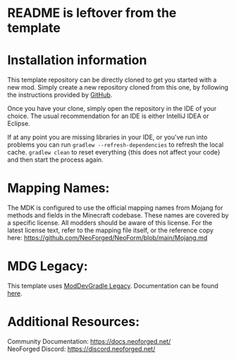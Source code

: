 README is leftover from the template
===

Installation information
=======

This template repository can be directly cloned to get you started with a new
mod. Simply create a new repository cloned from this one, by following the
instructions provided by [GitHub](https://docs.github.com/en/repositories/creating-and-managing-repositories/creating-a-repository-from-a-template).

Once you have your clone, simply open the repository in the IDE of your choice. The usual recommendation for an IDE is either IntelliJ IDEA or Eclipse.

If at any point you are missing libraries in your IDE, or you've run into problems you can
run `gradlew --refresh-dependencies` to refresh the local cache. `gradlew clean` to reset everything 
{this does not affect your code} and then start the process again.

Mapping Names:
============
The MDK is configured to use the official mapping names from Mojang for methods and fields 
in the Minecraft codebase. These names are covered by a specific license. All modders should be aware of this
license. For the latest license text, refer to the mapping file itself, or the reference copy here:
https://github.com/NeoForged/NeoForm/blob/main/Mojang.md

MDG Legacy:
==========
This template uses [ModDevGradle Legacy](https://github.com/neoforged/ModDevGradle). Documentation can be found [here](https://github.com/neoforged/ModDevGradle/blob/main/LEGACY.md).

Additional Resources: 
==========
Community Documentation: https://docs.neoforged.net/  
NeoForged Discord: https://discord.neoforged.net/
